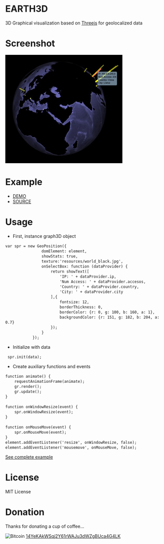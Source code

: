 EARTH3D
=======
3D Graphical visualization based on [Threejs](https://threejs.org/ "Threejs link") for geolocalized data

Screenshot
==========
![Screenshot](https://github.com/vboluda/3d-lab/blob/master/earth3d/example/resources/Screenshot.jpg)

Example
=======
* [DEMO](https://vboluda.github.io/earth3d/example/example.html "EARTH3D demo")
* [SOURCE](https://github.com/vboluda/3d-lab/blob/master/earth3d/lib/earth3d.js "Graph3D source")


Usage
=====
* First, instance graph3D object
```
var spr = new GeoPosition({
                domElement: element,
                showStats: true,
                texture:'resources/world_black.jpg',
                onSelectBox: function (dataProvider) {
                    return showText([
                        'IP: ' + dataProvider.ip,
                        'Num Access: ' + dataProvider.accesos,
                        'Country: ' + dataProvider.country,
                        'City: ' + dataProvider.city
                    ],{         
                        fontsize: 12,
                        borderThickness: 0,
                        borderColor: {r: 0, g: 100, b: 160, a: 1},
                        backgroundColor: {r: 151, g: 182, b: 204, a: 0.7}
                    });
                }
            }); 
```

* Initialize with data
```
 spr.init(data);
```

* Create auxiliary functions and events
```
function animate() {
    requestAnimationFrame(animate);
    gr.render();
    gr.update();
}

function onWindowResize(event) {
    spr.onWindowResize(event);
}

function onMouseMove(event) {
    spr.onMouseMove(event);
}
element.addEventListener('resize', onWindowResize, false);
element.addEventListener('mousemove', onMouseMove, false);
```

[See complete example](https://github.com/vboluda/3d-lab/blob/master/earth3d/example/example.html "Graph3D example")

License
========
MIT License

Donation
========
Thanks for donating a cup of coffee...

<div>
 <img src="https://upload.wikimedia.org/wikipedia/commons/4/46/Bitcoin.svg" alt="Bitcoin" width="15px" height="15px">
<a href="bitcoin:14YeKAkWSqj2Y61rWAJu3dWZgBUca4G4LK](bitcoin:14YeKAkWSqj2Y61rWAJu3dWZgBUca4G4LK">14YeKAkWSqj2Y61rWAJu3dWZgBUca4G4LK</a>
</div>